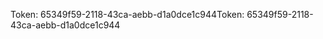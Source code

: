 <span data-ttu-id="3d7bd-101">Token: 65349f59-2118-43ca-aebb-d1a0dce1c944</span><span class="sxs-lookup"><span data-stu-id="3d7bd-101">Token: 65349f59-2118-43ca-aebb-d1a0dce1c944</span></span>